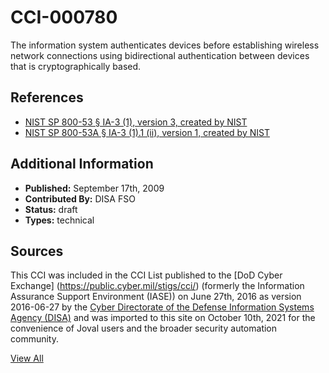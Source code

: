 # CCI-000780

The information system authenticates devices before establishing wireless network connections using bidirectional authentication between devices that is cryptographically based.

## References ##

* [NIST SP 800-53 § IA-3 (1), version 3, created by NIST](http://csrc.nist.gov/publications/PubsSPs.html)
* [NIST SP 800-53A § IA-3 (1).1 (ii), version 1, created by NIST](http://csrc.nist.gov/publications/PubsSPs.html)


## Additional Information ##

* **Published:** September 17th, 2009
* **Contributed By:** DISA FSO
* **Status:** draft
* **Types:** technical

## Sources ##

This CCI was included in the CCI List published to the [DoD Cyber Exchange]
(https://public.cyber.mil/stigs/cci/) (formerly the Information Assurance Support Environment
(IASE)) on June 27th, 2016 as version 2016-06-27 by the [Cyber Directorate of the Defense 
Information Systems Agency (DISA)](https://public.cyber.mil/about-cyber/) and was imported to 
this site on October 10th, 2021 for the convenience of Joval users and the broader security automation community.

[View All](../README.md)
